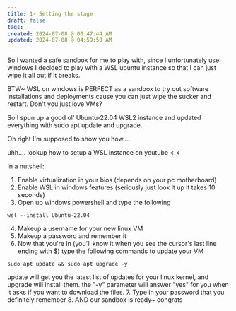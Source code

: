 ```yaml
---
title: 1- Setting the stage
draft: false
tags: 
created: 2024-07-08 @ 00:47:44 AM
updated: 2024-07-08 @ 04:59:50 AM
---
```

So I wanted a safe sandbox for me to play with, since I unfortunately use windows I decided to play with a WSL ubuntu instance so that I can just wipe it all out if it breaks. 

BTW~ WSL on windows is PERFECT as a sandbox to try out software installations and deployments cause you can just wipe the sucker and restart. Don't you just love VMs?

So I spun up a good ol' Ubuntu-22.04 WSL2 instance and updated everything with sudo apt update and upgrade.

Oh right I'm supposed to show you how.... 

uhh.... lookup how to setup a WSL instance on youtube <.<

In a nutshell:
1. Enable virtualization in your bios (depends on your pc motherboard)
2. Enable WSL in windows features (seriously just look it up it takes 10 seconds)
3. Open up windows powershell and type the following
```
wsl --install Ubuntu-22.04
```
4. Makeup a username for your new linux VM
5. Makeup a password and remember it
6. Now that you're in (you'll know it when you see the cursor's last line ending with $) type the following commands to update your VM
```
sudo apt update && sudo apt upgrade -y
```
update will get you the latest list of updates for your linux kernel, and upgrade will install them. the "-y" parameter will answer "yes" for you when it asks if you want to download the files.
7. Type in your password that you definitely remember
8. AND our sandbox is ready~ congrats 